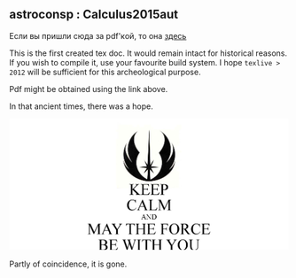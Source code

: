 ## astroconsp : Calculus2015aut

Если вы пришли сюда за pdf'кoй, то она [здесь](https://taxus-d.github.io/astroconsp/Calculus2015aut/pdf/to_final_autm2015.pdf)

This is the first created tex doc. It would remain intact for historical
reasons. If you wish to compile it, use your favourite build system.
I hope `texlive > 2012` will be sufficient for this archeological purpose.

Pdf might be obtained using the link above.

In that ancient times, there was a hope.

<img src="img/keep-calm-and-may-the-force-be-with-you-35.png" alt="There was hope there" style="width: 600px;"/>

Partly of coincidence, it is gone.
